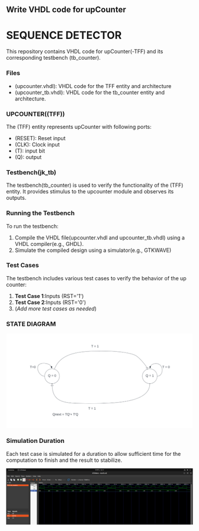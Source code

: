 ## Write VHDL code for upCounter

# **SEQUENCE DETECTOR**
This repository contains VHDL code for upCounter(-TFF) and its corresponding testbench (tb_counter).

### Files
 - (upcounter.vhdl): VHDL code for the TFF entity and architecture
 - (upcounter_tb.vhdl): VHDL code for the tb_counter entity and architecture.

### UPCOUNTER((TFF))
The (TFF) entity represents upCounter with following ports: 
 - (RESET): Reset input
 - (CLK): Clock input
 - (T):  input bit
 - (Q): output

### Testbench(jk_tb)
The testbench(tb_counter) is used to verify the functionality of the (TFF) entity. It provides stimulus to the upcounter module and observes its outputs.

### Running the Testbench
To run the testbench: 

 1. Compile the VHDL file(upcounter.vhdl and upcounter_tb.vhdl) using a VHDL compiler(e.g., GHDL).
 2. Simulate the compiled design using a simulator(e.g., GTKWAVE)

### Test Cases
The testbench includes various test cases to verify the behavior of the up counter: 
 1. **Test Case 1**:Inputs (RST='1')
 2. **Test Case 2**:Inputs (RST='0')
 3. (*Add more test cases as needed*)

### STATE DIAGRAM
 ![state diagram of upCounter](/vhdl8/statediagram.png)
 
### Simulation Duration
 Each test case is simulated for a duration to allow  sufficient time for the computation to finish and the result to stabilize.

 ![Simulation of upcounter](/vhdl8/Image_upcounter.jpg)
